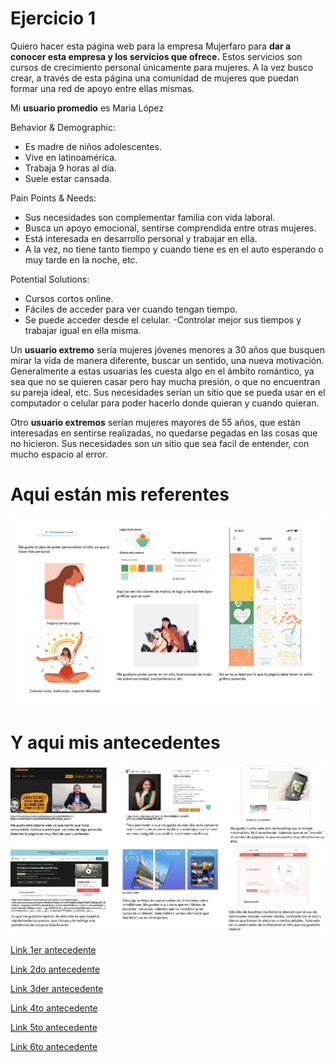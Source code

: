 # Ejercicio 1

Quiero hacer esta página web para la empresa Mujerfaro para __dar a conocer esta empresa y los servicios que ofrece.__ Estos servicios son cursos de crecimiento personal únicamente para mujeres. A la vez busco crear, a través de esta página una comunidad de mujeres que puedan formar una red de apoyo entre ellas mismas.

Mi __usuario promedio__ es Maria López

Behavior & Demographic:

- Es madre de niños adolescentes.
- Vive en latinoamérica.
- Trabaja 9 horas al día.
- Suele estar cansada.

Pain Points & Needs:

- Sus necesidades son complementar familia con vida laboral.
- Busca un apoyo emocional, sentirse comprendida entre otras mujeres. 
- Está interesada en desarrollo personal y trabajar en ella. 
- A la vez, no tiene tanto tiempo y cuando tiene es en el auto esperando o muy tarde en la noche, etc.

Potential Solutions:
- Cursos cortos online.
- Fáciles de acceder para ver cuando tengan tiempo.
- Se puede acceder desde el celular.
-Controlar mejor sus tiempos y trabajar igual en ella misma.

Un __usuario extremo__ sería mujeres jóvenes menores a 30 años que busquen mirar la vida de manera diferente, buscar un sentido, una nueva motivación. Generalmente a estas usuarias les cuesta algo en el ámbito romántico, ya sea que no se quieren casar pero hay mucha presión, o que no encuentran su pareja ideal, etc. Sus necesidades serían un sitio que se pueda usar en el computador o celular para poder hacerlo donde quieran y cuando quieran.

Otro __usuario extremos__ serían mujeres mayores de 55 años, que están interesadas en sentirse realizadas, no quedarse pegadas en las cosas que no hicieron. Sus necesidades son un sitio que sea facil de entender, con mucho espacio al error.

# Aqui están mis referentes
![Mis referentes son estos](/imagenes/referentes.jpg)

# Y aqui mis antecedentes
![Mis antecedentes son estos](/imagenes/antecedentes.jpg)

[Link 1er antecedente](https://www.drivenconsulting.global/personas?gclid=EAIaIQobChMIjpCi1r2c8QIVUgiRCh2yTg0OEAAYAiAAEgIiFfD_BwE&r_done=1)

[Link 2do antecedente](https://www.misfortalezas.cl/?gclid=EAIaIQobChMIjpCi1r2c8QIVUgiRCh2yTg0OEAAYAyAAEgITKPD_BwE)

[Link 3der antecedente](https://www.awwwards.com/sites/santorio-foundation)

[Link 4to antecedente](https://www.udemy.com/course/como-aumentar-mi-autoestima-desarrollo-personal-autoayuda/?gclid=EAIaIQobChMIjpCi1r2c8QIVUgiRCh2yTg0OEAAYBCAAEgLkqPD_BwE&utm_campaign=20180605-Spanish&utm_content=deal4584&utm_medium=udemyads&utm_source=adwords-intl&utm_term=_._ag_55839974120_._kw_cursos+desarrollo+personal+online_._ad_377036618321_._de_c_._dm__._pl__._ti_kwd-497575764690_._li_1003325_._pd__._)

[Link 5to antecedente](https://apps.apple.com/es/app/calm/id571800810)

[Link 6to antecedente](https://www.awwwards.com/sites/clickandrent)
